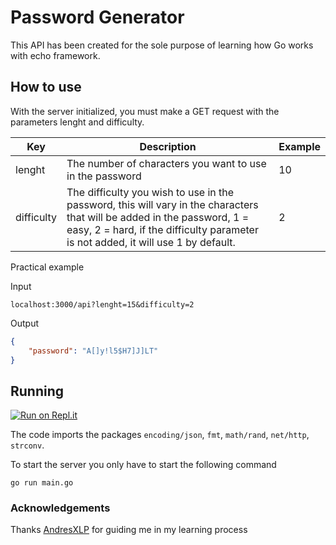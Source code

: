 # Password Generator
This API has been created for the sole purpose of learning how Go works with echo framework.

## How to use

With the server initialized, you must make a GET request with the parameters lenght and difficulty.


|Key|Description|Example|
|--|--|--|
|lenght|The number of characters you want to use in the password|10|
|difficulty|The difficulty you wish to use in the password, this will vary in the characters that will be added in the password, 1 = easy, 2 = hard, if the difficulty parameter is not added, it will use 1 by default.|2|

Practical example

Input

`localhost:3000/api?lenght=15&difficulty=2`

Output

```json
{
    "password": "A[]y!l5$H7]J]LT"
}
```


## Running

[![Run on Repl.it](https://repl.it/badge/github/fzbian/password-generator-api)](https://repl.it/github/fzbian/password-generator-api)

The code imports the packages `encoding/json`, `fmt`, `math/rand`, `net/http`, `strconv`.

To start the server you only have to start the following command
```
go run main.go
```

### Acknowledgements
Thanks [AndresXLP](https://www.github.com/AndresXLP) for guiding me in my learning process